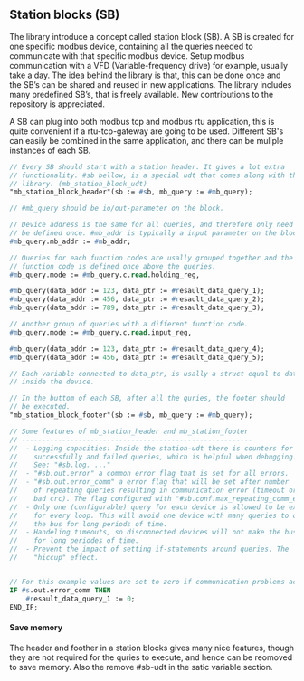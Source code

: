 ## Station blocks (SB)

The library introduce a concept called station block (SB). A SB is created for one specific modbus device, containing all the queries needed to communicate with that specific modbus device. Setup modbus communication with a VFD (Variable-frequency drive) for example, usually take a day. The idea behind the library is that, this can be done once and the SB’s can be shared and reused in new applications. The library includes many predefined SB’s, that is freely available. New contributions to the repository is appreciated. 

A SB can plug into both modbus tcp and modbus rtu application, this is quite convenient if a rtu-tcp-gateway are going to be used. Different SB's can easily be combined in the same application, and there can be muliple instances of each SB. 

```pascal
// Every SB should start with a station header. It gives a lot extra
// functionality. #sb bellow, is a special udt that comes along with the 
// library. (mb_station_block_udt)
"mb_station_block_header"(sb := #sb, mb_query := #mb_query);

// #mb_query should be io/out-parameter on the block.

// Device address is the same for all queries, and therefore only need to 
// be defined once. #mb_addr is typically a input parameter on the block.
#mb_query.mb_addr := #mb_addr;

// Queries for each function codes are usally grouped together and the 
// function code is defined once above the queries.
#mb_query.mode := #mb_query.c.read.holding_reg,

#mb_query(data_addr := 123, data_ptr := #resault_data_query_1);
#mb_query(data_addr := 456, data_ptr := #resault_data_query_2);
#mb_query(data_addr := 789, data_ptr := #resault_data_query_3);

// Another group of queries with a different function code.
#mb_query.mode := #mb_query.c.read.input_reg,

#mb_query(data_addr := 123, data_ptr := #resault_data_query_4);
#mb_query(data_addr := 456, data_ptr := #resault_data_query_5);

// Each variable connected to data_ptr, is usally a struct equal to data 
// inside the device.

// In the buttom of each SB, after all the quries, the footer should
// be executed. 
"mb_station_block_footer"(sb := #sb, mb_query := #mb_query);

// Some features of mb_station_header and mb_station_footer
// ---------------------------------------------------------
//  - Logging capacities: Inside the station-udt there is counters for
//    successfully and failed queries, which is helpful when debugging.
//    See: "#sb.log. ..."
//  - "#sb.out.error" a common error flag that is set for all errors.
//  - "#sb.out.error_comm" a error flag that will be set after number 
//    of repeating queries resulting in communication error (timeout or 
//    bad crc). The flag configured with "#sb.conf.max_repeating_comm_errors".
//  - Only one (configurable) query for each device is allowed to be executed 
//    for every loop. This will avoid one device with many queries to occupy
//    the bus for long periods of time.
//  - Handeling timeouts, so disconnected devices will not make the bus idle
//    for long periodes of time.
//  - Prevent the impact of setting if-statements around queries. The
//    "hiccup" effect.


// For this example values are set to zero if communication problems accrue.
IF #s.out.error_comm THEN
    #resault_data_query_1 := 0;   
END_IF;
```

#### Save memory

The header and foother in a station blocks gives many nice features, though they are not required for the quries to execute, and hence can be reomoved to save memory. Also the remove #sb-udt in the satic variable section. 


